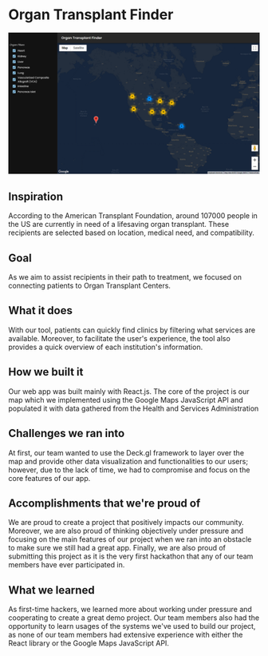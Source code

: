 # Organ Transplant Finder

![Screenshot Example](/screenshot.png)

## Inspiration
According to the American Transplant Foundation, around 107000 people in the US are currently in need of a lifesaving organ transplant. These recipients are selected based on location, medical need, and compatibility.

## Goal
As we aim to assist recipients in their path to treatment, we focused on connecting patients to Organ Transplant Centers.

## What it does
With our tool, patients can quickly find clinics by filtering what services are available. Moreover, to facilitate the user's experience, the tool also provides a quick overview of each institution's information.

## How we built it
Our web app was built mainly with React.js. The core of the project is our map which we implemented using the Google Maps JavaScript API and populated it with data gathered from the Health and Services Administration

## Challenges we ran into
At first, our team wanted to use the Deck.gl framework to layer over the map and provide other data visualization and functionalities to our users; however, due to the lack of time, we had to compromise and focus on the core features of our app.

## Accomplishments that we're proud of
We are proud to create a project that positively impacts our community. Moreover, we are also proud of thinking objectively under pressure and focusing on the main features of our project when we ran into an obstacle to make sure we still had a great app. Finally, we are also proud of submitting this project as it is the very first hackathon that any of our team members have ever participated in.

## What we learned
As first-time hackers, we learned more about working under pressure and cooperating to create a great demo project. Our team members also had the opportunity to learn usages of the systems we've used to build our project, as none of our team members had extensive experience with either the React library or the Google Maps JavaScript API.